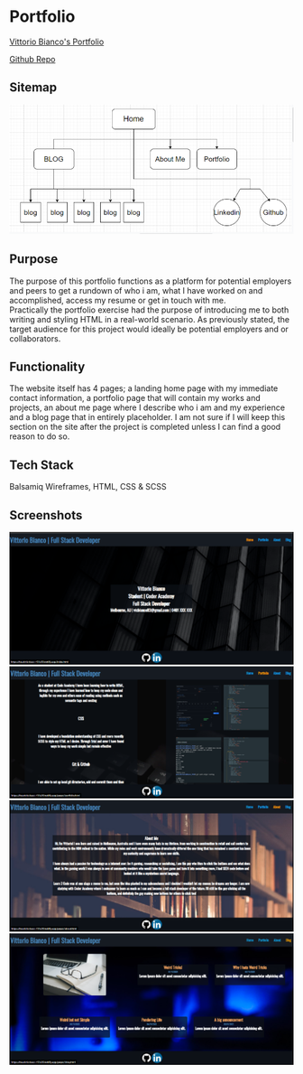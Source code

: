 

 
# Portfolio
[Vittorio Bianco's Portfolio](https://heuristic-bassi-451a50.netlify.app/index.html) 

 [Github Repo](https://github.com/VittorioBianco/VittorioBianco_T1A2)

## Sitemap

<img src="./Sitemap.png">

## Purpose

The purpose of this portfolio functions as a platform for potential employers and peers to get a rundown of who i am, what I have worked on and accomplished, access my resume or get in touch with me. <br> Practically the portfolio exercise had the purpose of introducing me to both writing and styling HTML in a real-world scenario.  As previously stated, the target audience for this project would ideally be potential employers and or collaborators.

## Functionality

The website itself has 4 pages; a landing home page with my immediate contact information, a portfolio page that will contain my works and projects, an about me page where I describe who i am and my experience and a blog page that in entirely placeholder.  I am not sure if I will keep this section on the site after the project is completed unless I can find a good reason to do so.

## Tech Stack

Balsamiq Wireframes, HTML, CSS & SCSS

## Screenshots
<img src="./screenshot1.png">

<img src="./screenshot2.png">

<img src="./screenshot3.png">

<img src="./screenshot4.png">





